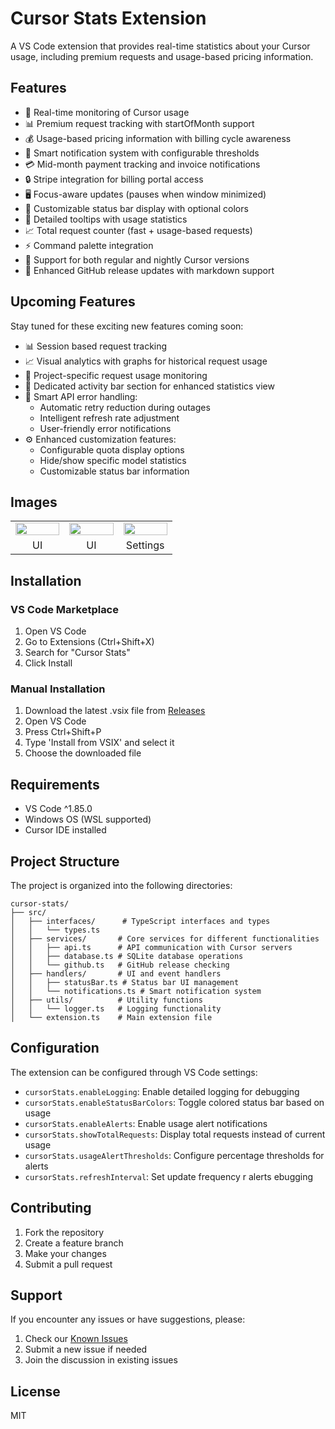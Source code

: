 # Cursor Stats Extension

A VS Code extension that provides real-time statistics about your Cursor usage, including premium requests and usage-based pricing information.

## Features

- 🚀 Real-time monitoring of Cursor usage
- 📊 Premium request tracking with startOfMonth support
- 💰 Usage-based pricing information with billing cycle awareness
- 🔔 Smart notification system with configurable thresholds
- 💳 Mid-month payment tracking and invoice notifications
- 🔒 Stripe integration for billing portal access
- 🖥️ Focus-aware updates (pauses when window minimized)
- 🎨 Customizable status bar display with optional colors
- 📝 Detailed tooltips with usage statistics
- 📈 Total request counter (fast + usage-based requests)
- ⚡ Command palette integration
- 🌙 Support for both regular and nightly Cursor versions
- 🔄 Enhanced GitHub release updates with markdown support

## Upcoming Features

Stay tuned for these exciting new features coming soon:

- 📊 Session based request tracking
- 📈 Visual analytics with graphs for historical request usage
- 🎯 Project-specific request usage monitoring
- 🎨 Dedicated activity bar section for enhanced statistics view
- 🔄 Smart API error handling:
  - Automatic retry reduction during outages
  - Intelligent refresh rate adjustment
  - User-friendly error notifications
- ⚙️ Enhanced customization features:
  - Configurable quota display options
  - Hide/show specific model statistics
  - Customizable status bar information

## Images

<table>
<tr>
<td width="30%"><img src="https://github.com/user-attachments/assets/d20476ac-0cc9-4072-9040-8543b1c6c7d1" width="100%"/></td>
<td width="30%"><img src="https://github.com/user-attachments/assets/dc50c52e-29e1-4e9d-b09f-66c5d0a6e4de" width="100%"/></td>
<td width="30%"><img src="https://github.com/user-attachments/assets/b661dcce-7b74-49c7-866d-d29ad82058f7" width="100%"/></td>
</tr>
<tr>
<td align="center"> UI </td>
<td align="center"> UI </td>
<td align="center"> Settings </td>
</tr>
</table>

## Installation

### VS Code Marketplace

1. Open VS Code
2. Go to Extensions (Ctrl+Shift+X)
3. Search for "Cursor Stats"
4. Click Install

### Manual Installation

1. Download the latest .vsix file from [Releases](https://github.com/Dwtexe/cursor-stats/releases)
2. Open VS Code
3. Press Ctrl+Shift+P
4. Type 'Install from VSIX' and select it
5. Choose the downloaded file

## Requirements

- VS Code ^1.85.0
- Windows OS (WSL supported)
- Cursor IDE installed

## Project Structure

The project is organized into the following directories:

```
cursor-stats/
├── src/
│   ├── interfaces/      # TypeScript interfaces and types
│   │   └── types.ts
│   ├── services/       # Core services for different functionalities
│   │   ├── api.ts      # API communication with Cursor servers
│   │   ├── database.ts # SQLite database operations
│   │   └── github.ts   # GitHub release checking
│   ├── handlers/       # UI and event handlers
│   │   ├── statusBar.ts # Status bar UI management
│   │   └── notifications.ts # Smart notification system
│   ├── utils/          # Utility functions
│   │   └── logger.ts   # Logging functionality
│   └── extension.ts    # Main extension file
```

## Configuration

The extension can be configured through VS Code settings:

- `cursorStats.enableLogging`: Enable detailed logging for debugging
- `cursorStats.enableStatusBarColors`: Toggle colored status bar based on usage
- `cursorStats.enableAlerts`: Enable usage alert notifications
- `cursorStats.showTotalRequests`: Display total requests instead of current usage
- `cursorStats.usageAlertThresholds`: Configure percentage thresholds for alerts
- `cursorStats.refreshInterval`: Set update frequency
r alerts
ebugging

## Contributing

1. Fork the repository
2. Create a feature branch
3. Make your changes
4. Submit a pull request

## Support

If you encounter any issues or have suggestions, please:
1. Check our [Known Issues](https://github.com/Dwtexe/cursor-stats/issues)
2. Submit a new issue if needed
3. Join the discussion in existing issues

## License

MIT
